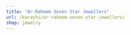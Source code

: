 ```yaml
---
title: "Ar-Raheem Seven Star Jewellers"
url: /karachi/ar-raheem-seven-star-jewellers/
shop: jewelry
---
```

